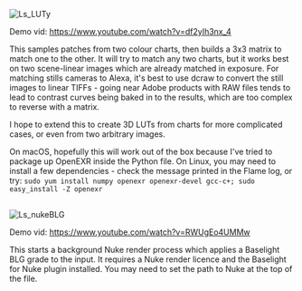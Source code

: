 ![Ls_LUTy](http://lewissaunders.com/rubbish/Ls_LUTy_thumb.jpg)

Demo vid: https://www.youtube.com/watch?v=df2yIh3nx_4

This samples patches from two colour charts, then builds a 3x3 matrix to match one to the other.  It will try to match any two charts, but it works best on two scene-linear images which are already matched in exposure.  For matching stills cameras to Alexa, it's best to use dcraw to convert the still images to linear TIFFs - going near Adobe products with RAW files tends to lead to contrast curves being baked in to the results, which are too complex to reverse with a matrix.

I hope to extend this to create 3D LUTs from charts for more complicated cases, or even from two arbitrary images.

On macOS, hopefully this will work out of the box because I've tried to package up OpenEXR inside the Python file.  On Linux, you may need to install a few dependencies - check the message printed in the Flame log, or try:
`sudo yum install numpy openexr openexr-devel gcc-c+; sudo easy_install -Z openexr`

## 

![Ls_nukeBLG](http://lewissaunders.com/rubbish/Ls_nukeBLG_thumb.jpg)

Demo vid: https://www.youtube.com/watch?v=RWUgEo4UMMw

This starts a background Nuke render process which applies a Baselight BLG grade to the input.  It requires a Nuke render licence and the Baselight for Nuke plugin installed.  You may need to set the path to Nuke at the top of the file.
